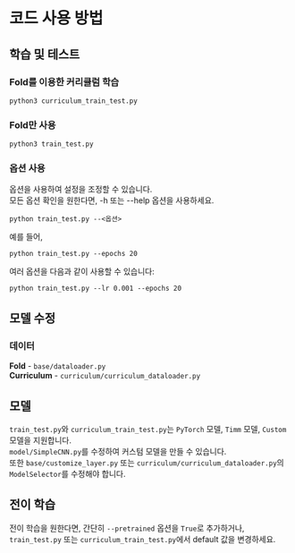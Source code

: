 # 코드 사용 방법
## 학습 및 테스트
### Fold를 이용한 커리큘럼 학습
```console
python3 curriculum_train_test.py
```

### Fold만 사용
```console
python3 train_test.py
```

### 옵션 사용
옵션을 사용하여 설정을 조정할 수 있습니다.\
모든 옵션 확인을 원한다면, -h 또는 --help 옵션을 사용하세요.

```console
python train_test.py --<옵션>
```
예를 들어,

```console
python train_test.py --epochs 20
```
여러 옵션을 다음과 같이 사용할 수 있습니다:

```console
python train_test.py --lr 0.001 --epochs 20
```

## 모델 수정
### 데이터
**Fold** - `base/dataloader.py`\
**Curriculum** - `curriculum/curriculum_dataloader.py`

## 모델
`train_test.py`와 `curriculum_train_test.py`는 `PyTorch` 모델, `Timm` 모델, `Custom` 모델을 지원합니다.\
`model/SimpleCNN.py`를 수정하여 커스텀 모델을 만들 수 있습니다.\
또한 `base/customize_layer.py` 또는 `curriculum/curriculum_dataloader.py`의 `ModelSelector`를 수정해야 합니다.

## 전이 학습
전이 학습을 원한다면, 간단히 `--pretrained` 옵션을 `True`로 추가하거나, `train_test.py` 또는 `curriculum_train_test.py`에서 default 값을 변경하세요.
